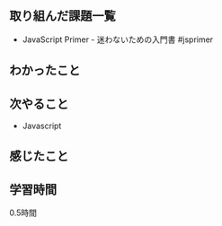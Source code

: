 ## 取り組んだ課題一覧
- JavaScript Primer - 迷わないための入門書 #jsprimer

## わかったこと

## 次やること
- Javascript

## 感じたこと

## 学習時間
0.5時間